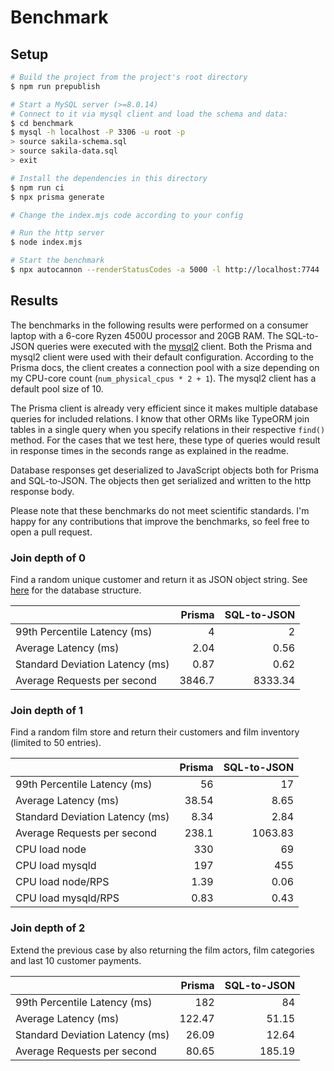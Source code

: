 # Benchmark
## Setup

```bash
# Build the project from the project's root directory
$ npm run prepublish

# Start a MySQL server (>=8.0.14)
# Connect to it via mysql client and load the schema and data:
$ cd benchmark
$ mysql -h localhost -P 3306 -u root -p
> source sakila-schema.sql
> source sakila-data.sql
> exit

# Install the dependencies in this directory
$ npm run ci
$ npx prisma generate

# Change the index.mjs code according to your config

# Run the http server
$ node index.mjs

# Start the benchmark
$ npx autocannon --renderStatusCodes -a 5000 -l http://localhost:7744
```

## Results

The benchmarks in the following results were performed on a consumer laptop with a 6-core Ryzen 4500U processor and 20GB RAM. The SQL-to-JSON queries were executed with the [mysql2](https://www.npmjs.com/package/mysql2) client. Both the Prisma and mysql2 client were used with their default configuration. According to the Prisma docs, the client creates a connection pool with a size depending on my CPU-core count (`num_physical_cpus * 2 + 1`). The mysql2 client has a default pool size of 10.

The Prisma client is already very efficient since it makes multiple database queries for included relations. I know that other ORMs like TypeORM join tables in a single query when you specify relations in their respective `find()` method. For the cases that we test here, these type of queries would result in response times in the seconds range as explained in the readme.

Database responses get deserialized to JavaScript objects both for Prisma and SQL-to-JSON. The objects then get serialized and written to the http response body.

Please note that these benchmarks do not meet scientific standards. I'm happy for any contributions that improve the benchmarks, so feel free to open a pull request.

### Join depth of 0

Find a random unique customer and return it as JSON object string. See [here](https://dev.mysql.com/doc/sakila/en/sakila-structure.html) for the database structure.

||Prisma|SQL-to-JSON|
|---|---:|---:|
|99th Percentile Latency (ms)|4|2|
|Average Latency (ms)|2.04|0.56|
|Standard Deviation Latency (ms)|0.87|0.62|
|Average Requests per second|3846.7|8333.34|

### Join depth of 1

Find a random film store and return their customers and film inventory (limited to 50 entries).

||Prisma|SQL-to-JSON|
|---|---:|---:|
|99th Percentile Latency (ms)|56|17|
|Average Latency (ms)|38.54|8.65|
|Standard Deviation Latency (ms)|8.34|2.84|
|Average Requests per second|238.1|1063.83|
|CPU load node|330|69|
|CPU load mysqld|197|455|
|CPU load node/RPS|1.39|0.06|
|CPU load mysqld/RPS|0.83|0.43|

### Join depth of 2

Extend the previous case by also returning the film actors, film categories and last 10 customer payments.

||Prisma|SQL-to-JSON|
|---|---:|---:|
|99th Percentile Latency (ms)|182|84|
|Average Latency (ms)|122.47|51.15|
|Standard Deviation Latency (ms)|26.09|12.64|
|Average Requests per second|80.65|185.19|

